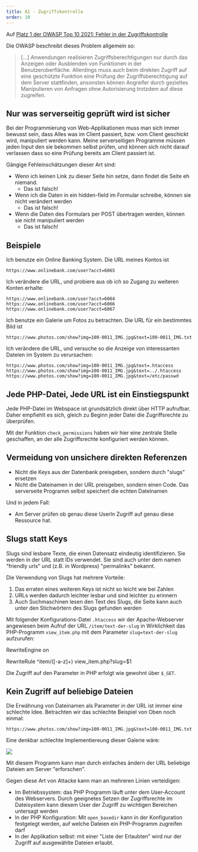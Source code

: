 ```yaml
---
title: A1 - Zugriffskontrolle
order: 10
---
```


Auf [Platz 1 der OWASP Top 10 2021: Fehler in der Zugriffskontrolle](https://owasp.org/Top10/A01_2021-Broken_Access_Control/)

Die OWASP beschreibt dieses Problem allgemein so:

> [...] Anwendungen realisieren Zugriffsberechtigungen nur durch das Anzeigen oder Ausblenden von Funktionen in der Benutzeroberfläche. Allerdings muss auch beim direkten Zugriff auf eine geschützte Funktion eine Prüfung der Zugriffsberechtigung auf dem Server stattfinden, ansonsten können Angreifer durch gezieltes Manipulieren von Anfragen ohne Autorisierung trotzdem auf diese zugreifen.

## Nur was serverseitig geprüft wird ist sicher

Bei der Programmierung von Web-Applikationen muss man sich immer bewusst sein,
dass Alles was im Client passiert, bzw. vom Client geschickt wird, manipuliert werden kann.
Meine serverseitigen Programme müssen jeden Input den sie bekommen selbst prüfen, und können
sich nicht darauf verlassen dass so eine Prüfung bereits am Client passiert ist.

Gängige Fehleinschätzungen dieser Art sind:

- Wenn ich keinen Link zu dieser Seite hin setze, dann findet die Seite eh niemand.
    - Das ist falsch!
- Wenn ich die Daten in ein hidden-field im Formular schreibe, können sie nicht verändert werden
    - Das ist falsch!
- Wenn die Daten des Formulars per POST übertragen werden, können sie nicht manipuliert werden
    - Das ist falsch!

## Beispiele

Ich benutze ein Online Banking System. Die URL meines Kontos ist

`https://www.onlinebank.com/user?acct=6065`

Ich verändere die URL, und probiere aus ob ich so Zugang zu weiteren Konten erhalte:

    https://www.onlinebank.com/user?acct=6064
    https://www.onlinebank.com/user?acct=6066
    https://www.onlinebank.com/user?acct=6067

Ich benutze ein Galerie um Fotos zu betrachten. Die URL für ein bestimmtes Bild ist

`https://www.photos.com/show?img=100-0011_IMG.jpg&text=100-0011_IMG.txt`

Ich verändere die URL, und versuche so die Anzeige von interessanten Dateien im System zu verursachen:

    https://www.photos.com/show?img=100-0011_IMG.jpg&text=.htaccess
    https://www.photos.com/show?img=100-0011_IMG.jpg&text=../.htaccess
    https://www.photos.com/show?img=100-0011_IMG.jpg&text=/etc/passwd

## Jede PHP-Datei, Jede URL ist ein Einstiegspunkt

Jede PHP-Datei im Webspace ist grundsätzlich direkt über HTTP aufrufbar. Daher empfiehlt es sich, gleich zu Beginn jeder Datei die Zugriffsrechte zu überprüfen.

<php caption="Prüfung der Zugriffsrechte am Anfang jeder PHP-Datei">
<?php
  include "functions.php";
  check_permissions();
  // ....
</php>

Mit der Funktion `check_permissions` haben wir hier eine zentrale
Stelle geschaffen, an der alle Zugriffsrechte konfiguriert werden können.

## Vermeidung von unsichere direkten Referenzen

- Nicht die Keys aus der Datenbank preisgeben, sondern durch "slugs" ersetzen
- Nicht die Dateinamen in der URL preisgeben, sondern einen Code. Das serverseite Programm selbst speichert die echten Dateinamen

Und in jedem Fall:

- Am Server prüfen ob genau diese UserIn Zugriff auf genau diese Ressource hat.

## Slugs statt Keys

Slugs sind lesbare Texte, die einen Datensatz eindeutig identifizieren. Sie werden in der URL
statt IDs verwendet. Sie sind auch unter dem namen "friendly urls" und (z.B. in Wordpress) "permalinks" bekannt.

Die Verwendung von Slugs hat mehrere Vorteile:

1. Das erraten eines weiteren Keys ist nicht so leicht wie bei Zahlen
2. URLs werden dadurch leichter lesbar und sind leichter zu erinnern
3. Auch Suchmaschinen lesen den Text des Slugs, die Seite kann auch unter den Stichwörtern des Slugs gefunden werden

Mit folgender Konfigurations-Datei `.htaccess` wir der Apache-Webserver angewiesen
beim Aufruf der URL `/item/text-der-slug` in Wirklichkeit das PHP-Programm `view_item.php` mit dem Parameter
`slug=text-der-slug` aufzurufen:

<plain caption=".htaccess">
RewriteEngine on

RewriteRule ^item/([-a-z]+) view_item.php?slug=\$1
</plain>

Die Zugriff auf den Parameter in PHP erfolgt wie gewohnt über `$_GET`.

## Kein Zugriff auf beliebige Dateien

Die Erwähnung von Dateinamen als Parameter in der URL ist immer eine schlechte Idee.
Betrachten wir das schlechte Beispiel von Oben noch einmal:

`https://www.photos.com/show?img=100-0011_IMG.jpg&text=100-0011_IMG.txt`

Eine denkbar schlechte Implementiereung dieser Galerie wäre:

<htmlcode caption="Beliebiger Zugriff auf Dateien - NICHT SO PROGRAMMIEREN!">
  <img src="<?= $_GET['img'] ?>">
  <?php
  include $_GET['text'];  // nicht so programmieren!!!
  ?>
</htmlcode>

Mit diesem Programm kann man durch einfaches ändern der URL beliebige
Dateien am Server "erforschen".

Gegen diese Art von Attacke kann man an mehreren Linien verteidigen:

- Im Betriebssystem: das PHP Programm läuft unter dem User-Account des Webservers. Durch geeignetes Setzen der Zugriffsrechte im Dateisystem kann diesem User der Zugriff zu wichtigen Bereichen untersagt werden
- In der PHP Konfiguration: Mit `open_basedir` kann in der Konfiguration festgelegt werden, auf welche Dateien ein PHP-Programm zugreifen darf
- In der Applikation selbst: mit einer "Liste der Erlaubten" wird nur der Zugriff auf ausgewählte Dateien erlaubt.

